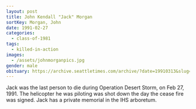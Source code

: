 ```yaml
---
layout: post
title: John Kendall "Jack" Morgan
sortKey: Morgan, John
date: 1991-02-27
categories:
  - class-of-1981
tags:
  - killed-in-action
images:
  - /assets/johnmorganpics.jpg
gender: male
obituary: https://archive.seattletimes.com/archive/?date=19910313&slug=1271422
---
```


Jack was the last person to die during Operation Desert Storm, on Feb 27, 1991. The helicopter he was piloting was shot down the day the cease fire was signed. Jack has a private memorial in the IHS arboretum.
